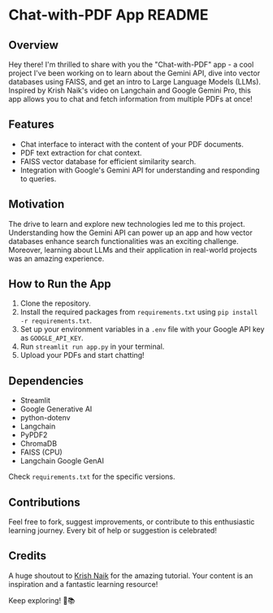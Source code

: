 # Chat-with-PDF App README

## Overview
Hey there! I'm thrilled to share with you the "Chat-with-PDF" app - a cool project I've been working on to learn about the Gemini API, dive into vector databases using FAISS, and get an intro to Large Language Models (LLMs). Inspired by Krish Naik's video on Langchain and Google Gemini Pro, this app allows you to chat and fetch information from multiple PDFs at once!

## Features
- Chat interface to interact with the content of your PDF documents.
- PDF text extraction for chat context.
- FAISS vector database for efficient similarity search.
- Integration with Google's Gemini API for understanding and responding to queries.

## Motivation
The drive to learn and explore new technologies led me to this project. Understanding how the Gemini API can power up an app and how vector databases enhance search functionalities was an exciting challenge. Moreover, learning about LLMs and their application in real-world projects was an amazing experience.

## How to Run the App
1. Clone the repository.
2. Install the required packages from `requirements.txt` using `pip install -r requirements.txt`.
3. Set up your environment variables in a `.env` file with your Google API key as `GOOGLE_API_KEY`.
4. Run `streamlit run app.py` in your terminal.
5. Upload your PDFs and start chatting!

## Dependencies
- Streamlit
- Google Generative AI
- python-dotenv
- Langchain
- PyPDF2
- ChromaDB
- FAISS (CPU)
- Langchain Google GenAI

Check `requirements.txt` for the specific versions.

## Contributions
Feel free to fork, suggest improvements, or contribute to this enthusiastic learning journey. Every bit of help or suggestion is celebrated!

## Credits
A huge shoutout to [Krish Naik](https://github.com/krishnaik06) for the amazing tutorial. Your content is an inspiration and a fantastic learning resource!

Keep exploring! 🚀📚
